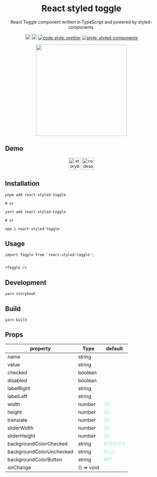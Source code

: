 <h1 align="center">
	React styled toggle
</h1>
<p align="center">
React Toggle component written in TypeScript and powered by styled-components.
</p>
<p align="center">
	<a href="https://badge.fury.io/js/react-styled-toggle"><img src="https://badge.fury.io/js/react-styled-toggle.svg" alt="npm version" height="18"></a>
	<img src="https://badges.frapsoft.com/typescript/code/typescript.svg?v=101" alt="npm version" height="18">
    <a href='https://github.com/prettier/prettier'> <img src='https://img.shields.io/badge/code_style-prettier-ff69b4.svg?style=flat-square' alt='code style: prettier'></a>
    <a href='https://github.com/styled-components/styled-components'> <img src='https://img.shields.io/badge/style-%F0%9F%92%85%20styled--components-orange.svg?colorB=daa357&colorA=db748e' alt='style: styled-components'></a>
</p>

<p align="center">
	<img src="https://raw.githubusercontent.com/guillaumemorin/react-styled-toggle/master/screenshot.png" width="300" />
</p>

## Demo

<p align="center">
<a href="https://guillaumemorin.github.io/react-styled-toggle/?path=/docs/toggle-button--docs"> <img src="https://cdn.jsdelivr.net/gh/storybookjs/brand@master/badge/badge-storybook.svg" alt="storybook" height="40"></a>
<a href="https://codesandbox.io/s/react-styled-toggle-grl6dh"> <img src="https://codesandbox.io/static/img/play-codesandbox.svg" alt="codesandebox" height="40"></a>
</p>

## Installation

```
pnpm add react-styled-toggle

# or

yarn add react-styled-toggle

# or

npm i react-styled-toggle
```

## Usage

```
import Toggle from 'react-styled-toggle';


<Toggle />

```

## Development

```
yarn storybook
```

## Build

```
yarn build
```

## Props

<table width="100%">
   <thead>
      <tr>
         <th >property</th>
         <th >Type</th>
         <th >default</th>
      </tr>
   </thead>
   <tbody>
      <tr>
         <td >name</td>
         <td ><span>string</span></td>
         <td ></td>
      </tr>
      <tr>
         <td >value</td>
         <td ><span>string</span></td>
         <td ></td>
      </tr>
      <tr>
         <td >checked</td>
         <td ><span>boolean</span></td>
         <td ></td>
      </tr>
      <tr>
         <td >disabled</td>
         <td ><span>boolean</span></td>
         <td ></td>
      </tr>
	  <tr>
      	<td >labelRight</td>
      	<td ><span>string</span></td>
      	<td ></td>
      </tr>
      <tr>
         <td >labelLeft</td>
         <td ><span>string</span></td>
         <td ></td>
      </tr>
	  <tr>
         <td >width</td>
         <td ><span>number</span></td>
         <td ><span style="color: aquamarine; word-break: break-word;">60</span></td>
      </tr>
      <tr>
         <td >height</td>
         <td ><span>number</span></td>
         <td ><span style="color: aquamarine; word-break: break-word;">34</span></td>
      </tr>
      <tr>
         <td >translate</td>
         <td ><span>number</span></td>
         <td ><span style="color: aquamarine; word-break: break-word;">26</span></td>
      </tr>
      <tr>
         <td >sliderWidth</td>
         <td ><span>number</span></td>
         <td ><span style="color: aquamarine; word-break: break-word;">26</span></td>
      </tr>
      <tr>
         <td >sliderHeight</td>
         <td ><span>number</span></td>
         <td ><span style="color: aquamarine; word-break: break-word;">26</span></td>
      </tr>
      <tr>
         <td >backgroundColorChecked</td>
         <td ><span>string</span></td>
         <td ><span style="color: aquamarine; word-break: break-word;">#2193F3</span></td>
      </tr>
      <tr>
         <td >backgroundColorUnchecked</td>
         <td ><span>string</span></td>
         <td ><span style="color: aquamarine; word-break: break-word;">#ccc</span></td>
      </tr>
	  <tr>
        <td >backgroundColorButton</td>
      	<td ><span>string</span></td>
     	<td ><span style="color: aquamarine; word-break: break-word;">#fff</span></td>
      </tr>
      <tr>
         <td >onChange</td>
         <td ><span>() => void</span></td>
         <td ></td>
      </tr>
   </tbody>
</table>
